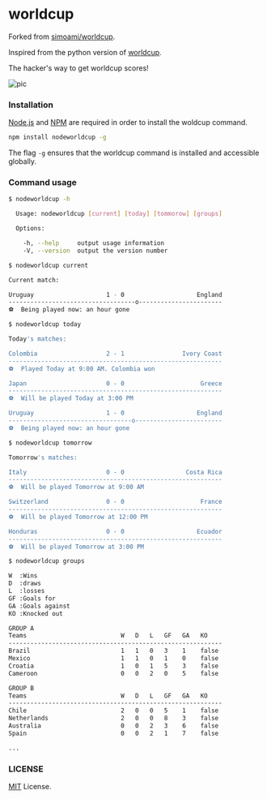 worldcup
========

Forked from [simoami/worldcup](https://github.com/simoami/worldcup).

Inspired from the python version of [worldcup](https://github.com/fatiherikli/worldcup).

The hacker's way to get worldcup scores!

![pic](https://dl.dropboxusercontent.com/u/107773577/Blog%20pics/Screen%20Shot%202014-06-19%20at%2012.51.54%20PM.png)

### Installation

[Node.js](http://nodejs.org/) and [NPM](https://www.npmjs.org) are required in order to install the woldcup command.

```bash
npm install nodeworldcup -g
```

The flag `-g` ensures that the worldcup command is installed and accessible globally.


### Command usage

```bash
$ nodeworldcup -h

  Usage: nodeworldcup [current] [today] [tommorow] [groups]

  Options:

    -h, --help     output usage information
    -V, --version  output the version number
```

```bash
$ nodeworldcup current

Current match:

Uruguay                    1 - 0                    England
-----------------------------------o-----------------------
⚽  Being played now: an hour gone
```

```bash
$ nodeworldcup today

Today's matches:

Colombia                   2 - 1                Ivory Coast
-----------------------------------------------------------
⚽  Played Today at 9:00 AM. Colombia won

Japan                      0 - 0                     Greece
-----------------------------------------------------------
⚽  Will be played Today at 3:00 PM

Uruguay                    1 - 0                    England
----------------------------------o------------------------
⚽  Being played now: an hour gone
```

```bash
$ nodeworldcup tomorrow

Tomorrow's matches:

Italy                      0 - 0                 Costa Rica
-----------------------------------------------------------
⚽  Will be played Tomorrow at 9:00 AM

Switzerland                0 - 0                     France
-----------------------------------------------------------
⚽  Will be played Tomorrow at 12:00 PM

Honduras                   0 - 0                    Ecuador
-----------------------------------------------------------
⚽  Will be played Tomorrow at 3:00 PM
```

```bash
$ nodeworldcup groups

W  :Wins
D  :draws
L  :losses
GF :Goals for
GA :Goals against
KO :Knocked out

GROUP A
Teams                          W   D   L   GF   GA   KO
-----------------------------------------------------------
Brazil                         1   1   0   3    1    false
Mexico                         1   1   0   1    0    false
Croatia                        1   0   1   5    3    false
Cameroon                       0   0   2   0    5    false

GROUP B
Teams                          W   D   L   GF   GA   KO
-----------------------------------------------------------
Chile                          2   0   0   5    1    false
Netherlands                    2   0   0   8    3    false
Australia                      0   0   2   3    6    false
Spain                          0   0   2   1    7    false

...
```

### LICENSE

[MIT](https://github.com/jesusjzp/worldcup/blob/master/LICENSE) License.
